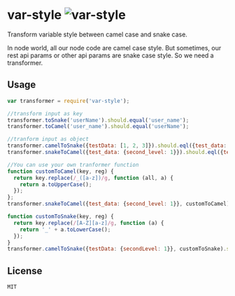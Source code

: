 
# var-style ![var-style](https://api.travis-ci.org/dead-horse/var-style.png)  

  Transform variable style between camel case and snake case.

  In node world, all our node code are camel case style. But sometimes, our rest api params or other api params are snake case style. So we need a transformer.  

## Usage  

```js
var transformer = require('var-style');

//transform input as key
transformer.toSnake('userName').should.equal('user_name');
transformer.toCamel('user_name').should.equal('userName');

//tranform input as object
transformer.camelToSnake({testData: [1, 2, 3]}).should.eql({test_data: [1, 2, 3]});
transformer.snakeToCamel({test_data: {second_level: 1}}).should.eql({testData: {secondLevel: 1}});

//You can use your own tranformer function 
function customToCamel(key, reg) {
  return key.replace(/_([a-z])/g, function (all, a) {
    return a.toUpperCase();
  });
};
transformer.snakeToCamel({test_data: {second_level: 1}}, customToCamel).should.eql({testData: {secondLevel: 1}});

function customToSnake(key, reg) {
  return key.replace(/[A-Z][a-z]/g, function (a) {
    return '_' + a.toLowerCase();
  });
}
transformer.camelToSnake({testData: {secondLevel: 1}}, customToSnake).should.eql({test_data: {second_level: 1}});
```

## License  
`MIT`
